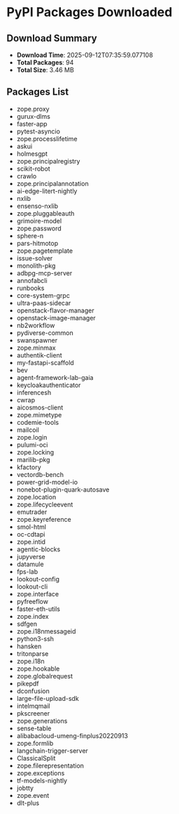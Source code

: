 # PyPI Packages Downloaded

## Download Summary
- **Download Time**: 2025-09-12T07:35:59.077108
- **Total Packages**: 94
- **Total Size**: 3.46 MB

## Packages List
- zope.proxy
- gurux-dlms
- faster-app
- pytest-asyncio
- zope.processlifetime
- askui
- holmesgpt
- zope.principalregistry
- scikit-robot
- crawlo
- zope.principalannotation
- ai-edge-litert-nightly
- nxlib
- ensenso-nxlib
- zope.pluggableauth
- grimoire-model
- zope.password
- sphere-n
- pars-hitmotop
- zope.pagetemplate
- issue-solver
- monolith-pkg
- adbpg-mcp-server
- annofabcli
- runbooks
- core-system-grpc
- ultra-paas-sidecar
- openstack-flavor-manager
- openstack-image-manager
- nb2workflow
- pydiverse-common
- swanspawner
- zope.minmax
- authentik-client
- my-fastapi-scaffold
- bev
- agent-framework-lab-gaia
- keycloakauthenticator
- inferencesh
- cwrap
- aicosmos-client
- zope.mimetype
- codemie-tools
- mailcoil
- zope.login
- pulumi-oci
- zope.locking
- marilib-pkg
- kfactory
- vectordb-bench
- power-grid-model-io
- nonebot-plugin-quark-autosave
- zope.location
- zope.lifecycleevent
- emutrader
- zope.keyreference
- smol-html
- oc-cdtapi
- zope.intid
- agentic-blocks
- jupyverse
- datamule
- fps-lab
- lookout-config
- lookout-cli
- zope.interface
- pyfreeflow
- faster-eth-utils
- zope.index
- sdfgen
- zope.i18nmessageid
- python3-ssh
- hansken
- tritonparse
- zope.i18n
- zope.hookable
- zope.globalrequest
- pikepdf
- dconfusion
- large-file-upload-sdk
- intelmqmail
- pkscreener
- zope.generations
- sense-table
- alibabacloud-umeng-finplus20220913
- zope.formlib
- langchain-trigger-server
- ClassicalSplit
- zope.filerepresentation
- zope.exceptions
- tf-models-nightly
- jobtty
- zope.event
- dlt-plus
